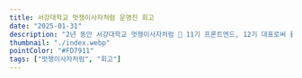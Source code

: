 ```yaml
---
title: 서강대학교 멋쟁이사자처럼 운영진 회고
date: "2025-01-31"
description: "2년 동안 서강대학교 멋쟁이사자처럼 🦁 11기 프론트엔드, 12기 대표로써 활동한 경험을 회고합니다. (feat. 멋사가 없었다면 뭘하고 있을까..)"
thumbnail: "./index.webp"
pointColor: "#FD7911"
tags: ["멋쟁이사자처럼", "회고"]
---
```

